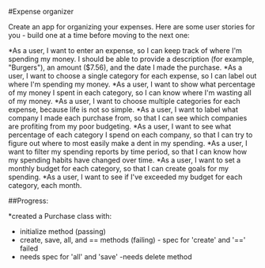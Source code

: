 #Expense organizer

Create an app for organizing your expenses. Here are some user stories for you - build one at a time before moving to the next one:

*As a user, I want to enter an expense, so I can keep track of where I'm spending my money. I should be able to provide a description (for example, "Burgers"), an amount ($7.56), and the date I made the purchase.
*As a user, I want to choose a single category for each expense, so I can label out where I'm spending my money.
*As a user, I want to show what percentage of my money I spent in each category, so I can know where I'm wasting all of my money.
*As a user, I want to choose multiple categories for each expense, because life is not so simple.
*As a user, I want to label what company I made each purchase from, so that I can see which companies are profiting from my poor budgeting.
*As a user, I want to see what percentage of each category I spend on each company, so that I can try to figure out where to most easily make a dent in my spending.
*As a user, I want to filter my spending reports by time period, so that I can know how my spending habits have changed over time.
*As a user, I want to set a monthly budget for each category, so that I can create goals for my spending.
*As a user, I want to see if I've exceeded my budget for each category, each month.


##Progress:

*created a Purchase class with:
- initialize method (passing)
- create, save, all, and == methods (failing) - spec for 'create' and '==' failed
- needs spec for 'all' and 'save'
-needs delete method
